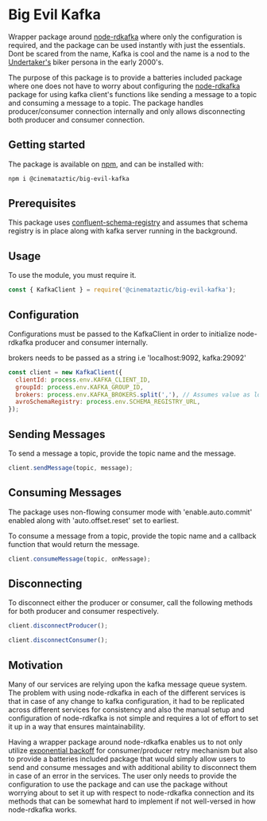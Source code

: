 # Big Evil Kafka

Wrapper package around [node-rdkafka](https://www.npmjs.com/package/node-rdkafka) where only the configuration is required, and the package can be used instantly with just the essentials. Dont be scared from the name, Kafka is cool and the name is a nod to the [Undertaker's](https://en.wikipedia.org/wiki/The_Undertaker) biker persona in the early 2000's.

The purpose of this package is to provide a batteries included package where one does not have to worry about configuring the [node-rdkafka](https://www.npmjs.com/package/node-rdkafka) package for using kafka client's functions like sending a message to a topic and consuming a message to a topic. The package handles producer/consumer connection internally and only allows disconnecting both producer and consumer connection.

## Getting started

The package is available on [npm](https://www.npmjs.com/package/@cinemataztic/big-evil-kafka), and can be installed with:

```sh
npm i @cinemataztic/big-evil-kafka
```

## Prerequisites

This package uses [confluent-schema-registry](https://www.npmjs.com/package/@kafkajs/confluent-schema-registry) and assumes that schema registry is in place along with kafka server running in the background.

## Usage

To use the module, you must require it.

```js
const { KafkaClient } = require('@cinemataztic/big-evil-kafka');
```

## Configuration

Configurations must be passed to the KafkaClient in order to initialize node-rdkafka producer and consumer internally.

brokers needs to be passed as a string i.e 'localhost:9092, kafka:29092'

```js
const client = new KafkaClient({
  clientId: process.env.KAFKA_CLIENT_ID,
  groupId: process.env.KAFKA_GROUP_ID,
  brokers: process.env.KAFKA_BROKERS.split(','), // Assumes value as localhost:9092
  avroSchemaRegistry: process.env.SCHEMA_REGISTRY_URL,
});
```

## Sending Messages

To send a message a topic, provide the topic name and the message. 

```js
client.sendMessage(topic, message);
```

## Consuming Messages

The package uses non-flowing consumer mode with 'enable.auto.commit' enabled along with 'auto.offset.reset' set to earliest.

To consume a message from a topic, provide the topic name and a callback function that would return the message.

```js
client.consumeMessage(topic, onMessage);
```

## Disconnecting

To disconnect either the producer or consumer, call the following methods for both producer and consumer respectively.
```js
client.disconnectProducer();

client.disconnectConsumer();

```

## Motivation

Many of our services are relying upon the kafka message queue system. The problem with using node-rdkafka in each of the different services is that in case of any change to kafka configuration, it had to be replicated across different services for consistency and also the manual setup and configuration of node-rdkafka is not simple and requires a lot of effort to set it up in a way that ensures maintainability. 

Having a wrapper package around node-rdkafka enables us to not only utilize [exponential backoff](https://www.npmjs.com/package/exponential-backoff) for consumer/producer retry mechanism but also to provide a batteries included package that would simply allow users to send and consume messages and with additional ability to disconnect them in case of an error in the services. The user only needs to provide the configuration to use the package and can use the package without worrying about to set it up with respect to node-rdkafka connection and its methods that can be somewhat hard to implement if not well-versed in how node-rdkafka works.
